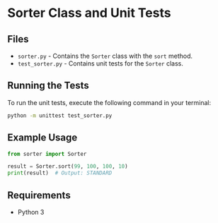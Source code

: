 # Sorter Class and Unit Tests

## Files
- `sorter.py` - Contains the `Sorter` class with the `sort` method.
- `test_sorter.py` - Contains unit tests for the `Sorter` class.

## Running the Tests
To run the unit tests, execute the following command in your terminal:
```sh
python -m unittest test_sorter.py
```

## Example Usage
```python
from sorter import Sorter

result = Sorter.sort(99, 100, 100, 10)
print(result)  # Output: STANDARD
```

## Requirements
- Python 3


